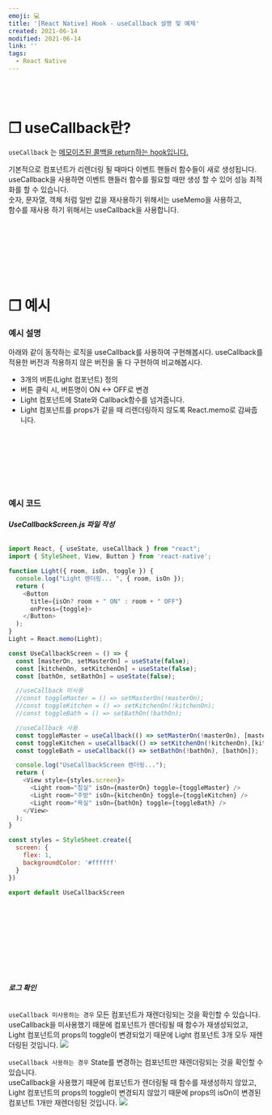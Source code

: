 ```yaml
---
emoji: 💻
title: '[React Native] Hook - useCallback 설명 및 예제'
created: 2021-06-14
modified: 2021-06-14
link: ''
tags:
  - React Native
---
```

<br></br>





# **❐ useCallback란?**
`useCallback` 는 <u>메모이즈된 콜백을 return하는 hook입니다.</u>    

기본적으로 컴포넌트가 리렌더링 될 때마다 이벤트 핸들러 함수들이 새로 생성됩니다.  
useCallback을 사용하면 이벤트 핸들러 함수를 필요할 때만 생성 할 수 있어 성능 최적화를 할 수 있습니다.  
숫자, 문자열, 객체 처럼 일반 값을 재사용하기 위해서는 useMemo을 사용하고,  
함수를 재사용 하기 위해서는 useCallback을 사용합니다.
<br></br><br></br><br></br><br></br>





# **❐ 예시**
### **예시 설명**
아래와 같이 동작하는 로직을 useCallback를 사용하여 구현해봅시다.
useCallback를 적용한 버전과 적용하지 않은 버전을 둘 다 구현하여 비교해봅시다.
- 3개의 버튼(Light 컴포넌트) 정의
- 버튼 클릭 시, 버튼명이 ON <-> OFF로 변경
- Light 컴포넌트에 State와 Callback함수를 넘겨줍니다.
- Light 컴포넌트를 props가 같을 때 리렌더링하지 않도록 React.memo로 감싸줍니다.
<br></br><br></br><br></br><br></br>





### **예시 코드**
###### **UseCallbackScreen.js 파일 작성**
```javascript
import React, { useState, useCallback } from "react";
import { StyleSheet, View, Button } from 'react-native';

function Light({ room, isOn, toggle }) {
  console.log("Light 렌더링... ", { room, isOn });
  return (
    <Button
      title={isOn? room + " ON" : room + " OFF"}
      onPress={toggle}>
    </Button>
  );
}
Light = React.memo(Light);

const UseCallbackScreen = () => {
  const [masterOn, setMasterOn] = useState(false);
  const [kitchenOn, setKitchenOn] = useState(false);
  const [bathOn, setBathOn] = useState(false);

  //useCallback 미사용
  //const toggleMaster = () => setMasterOn(!masterOn);
  //const toggleKitchen = () => setKitchenOn(!kitchenOn);
  //const toggleBath = () => setBathOn(!bathOn);

  //useCallback 사용
  const toggleMaster = useCallback(() => setMasterOn(!masterOn), [masterOn]);
  const toggleKitchen = useCallback(() => setKitchenOn(!kitchenOn),[kitchenOn]);
  const toggleBath = useCallback(() => setBathOn(!bathOn), [bathOn]);

  console.log("UseCallbackScreen 렌더링...");
  return (
    <View style={styles.screen}>
      <Light room="침실" isOn={masterOn} toggle={toggleMaster} />
      <Light room="주방" isOn={kitchenOn} toggle={toggleKitchen} />
      <Light room="욕실" isOn={bathOn} toggle={toggleBath} />
    </View>
  );
}

const styles = StyleSheet.create({
  screen: {
    flex: 1,
    backgroundColor: '#ffffff'
  }
})

export default UseCallbackScreen
```
<br></br><br></br><br></br><br></br>





###### **로그 확인**
`useCallback 미사용하는 경우`
모든 컴포넌트가 재렌더링되는 것을 확인할 수 있습니다.  
useCallback을 미사용했기 때문에 컴포넌트가 렌더링될 때 함수가 재생성되었고, Light 컴포넌트의 props의 toggle이 변경되었기 때문에 Light 컴포넌트 3개 모두 재렌더링된 것입니다.
![](/assets/react-native-usecallback-before.png)

`useCallback 사용하는 경우`
State를 변경하는 컴포넌트만 재렌더링되는 것을 확인할 수 있습니다.  
useCallback을 사용했기 때문에 컴포넌트가 렌더링될 때 함수를 재생성하지 않았고, Light 컴포넌트의 props의 toggle이 변경되지 않았기 때문에 props의 isOn이 변경된 컴포넌트 1개만 재렌더링된 것입니다.
![](/assets/react-native-usecallback-after.png)
<br></br><br></br>